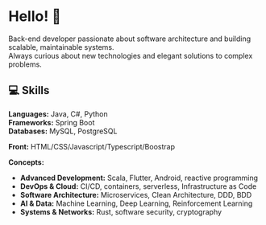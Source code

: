 # Hello! 👋
Back-end developer passionate about software architecture and building scalable, maintainable systems.  
Always curious about new technologies and elegant solutions to complex problems.


## 💻 Skills

**Languages:** Java, C#, Python  
**Frameworks:** Spring Boot  
**Databases:** MySQL, PostgreSQL

**Front:** HTML/CSS/Javascript/Typescript/Boostrap


**Concepts:**  
- **Advanced Development:** Scala, Flutter, Android, reactive programming  
- **DevOps & Cloud:** CI/CD, containers, serverless, Infrastructure as Code  
- **Software Architecture:** Microservices, Clean Architecture, DDD, BDD  
- **AI & Data:** Machine Learning, Deep Learning, Reinforcement Learning  
- **Systems & Networks:** Rust, software security, cryptography


